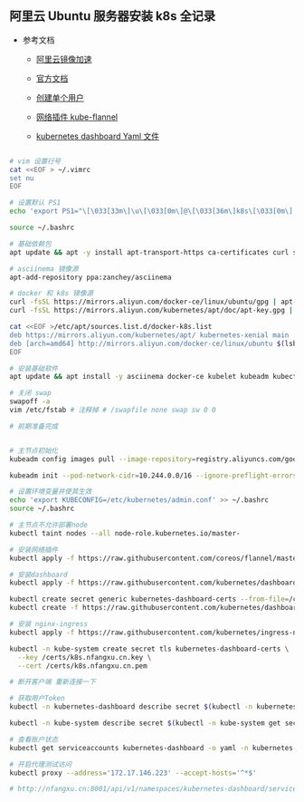 ## 阿里云 Ubuntu 服务器安装 k8s 全记录
- 参考文档

    * [阿里云镜像加速](https://cr.console.aliyun.com/cn-beijing/instances/mirrors)

    * [官方文档](https://kubernetes.io/zh/docs/)

    * [创建单个用户](https://github.com/kubernetes/dashboard/wiki/Creating-sample-user)

    * [网络插件 kube-flannel](https://raw.githubusercontent.com/coreos/flannel/master/Documentation/kube-flannel.yml)

    * [kubernetes dashboard Yaml 文件](https://raw.githubusercontent.com/kubernetes/dashboard/v2.0.0-beta1/aio/deploy/recommended.yaml)

```bash

# vim 设置行号
cat <<EOF > ~/.vimrc
set nu
EOF

# 设置默认 PS1
echo 'export PS1="\[\033[33m\]\u\[\033[0m\]@\[\033[36m\]k8s\[\033[0m\]:\[\033[32m\]\W \[\033[0m\]$ "' >> ~/.bashrc

source ~/.bashrc

# 基础依赖包
apt update && apt -y install apt-transport-https ca-certificates curl software-properties-common

# asciinema 镜像源
apt-add-repository ppa:zanchey/asciinema

# docker 和 k8s 镜像源
curl -fsSL https://mirrors.aliyun.com/docker-ce/linux/ubuntu/gpg | apt-key add -
curl -fsSL https://mirrors.aliyun.com/kubernetes/apt/doc/apt-key.gpg | apt-key add -

cat <<EOF >/etc/apt/sources.list.d/docker-k8s.list
deb https://mirrors.aliyun.com/kubernetes/apt/ kubernetes-xenial main
deb [arch=amd64] http://mirrors.aliyun.com/docker-ce/linux/ubuntu $(lsb_release -cs) stable
EOF

# 安装基础软件
apt update && apt install -y asciinema docker-ce kubelet kubeadm kubectl

# 关闭 swap
swapoff -a
vim /etc/fstab # 注释掉 # /swapfile none swap sw 0 0

# 前期准备完成


# 主节点初始化
kubeadm config images pull --image-repository=registry.aliyuncs.com/google_containers

kubeadm init --pod-network-cidr=10.244.0.0/16 --ignore-preflight-errors=NumCPU --image-repository=registry.aliyuncs.com/google_containers

# 设置环境变量并使其生效
echo 'export KUBECONFIG=/etc/kubernetes/admin.conf' >> ~/.bashrc
source ~/.bashrc

# 主节点不允许部署node
kubectl taint nodes --all node-role.kubernetes.io/master-

# 安装网络插件
kubectl apply -f https://raw.githubusercontent.com/coreos/flannel/master/Documentation/kube-flannel.yml

# 安装dashboard
kubectl apply -f https://raw.githubusercontent.com/kubernetes/dashboard/v2.0.0-beta1/aio/deploy/recommended.yaml

kubectl create secret generic kubernetes-dashboard-certs --from-file=/certs -n kube-system
kubectl create -f https://raw.githubusercontent.com/kubernetes/dashboard/v1.10.1/src/deploy/recommended/kubernetes-dashboard.yaml

# 安装 nginx-ingress
kubectl apply -f https://raw.githubusercontent.com/kubernetes/ingress-nginx/master/deploy/static/mandatory.yaml

kubectl -n kube-system create secret tls kubernetes-dashboard-certs \
  --key /certs/k8s.nfangxu.cn.key \
  --cert /certs/k8s.nfangxu.cn.pem

# 断开客户端 重新连接一下

# 获取用户Token
kubectl -n kubernetes-dashboard describe secret $(kubectl -n kubernetes-dashboard get secret | grep kubernetes-dashboard | awk '{print $1}')

kubectl -n kube-system describe secret $(kubectl -n kube-system get secret | grep kubernetes-dashboard | awk '{print $1}')

# 查看账户状态
kubectl get serviceaccounts kubernetes-dashboard -o yaml -n kubernetes-dashboard

# 开启代理测试访问
kubectl proxy --address='172.17.146.223' --accept-hosts='^*$'

# http://nfangxu.cn:8001/api/v1/namespaces/kubernetes-dashboard/services/https:kubernetes-dashboard:/proxy/
```
